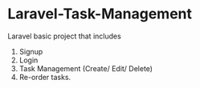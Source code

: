 # Laravel-Task-Management

Laravel basic project that includes 

1. Signup
2. Login
3. Task Management (Create/ Edit/ Delete)
4. Re-order tasks.
